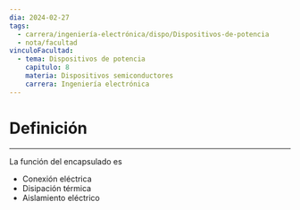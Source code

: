 ```yaml
---
dia: 2024-02-27
tags:
  - carrera/ingeniería-electrónica/dispo/Dispositivos-de-potencia
  - nota/facultad
vinculoFacultad:
  - tema: Dispositivos de potencia
    capitulo: 8
    materia: Dispositivos semiconductores
    carrera: Ingeniería electrónica
---
```

# Definición
---
La función del encapsulado es
* Conexión eléctrica
* Disipación térmica
* Aislamiento eléctrico